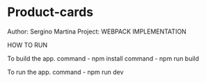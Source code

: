 # Product-cards

Author: Sergino Martina
Project: WEBPACK IMPLEMENTATION

HOW TO RUN

To build the app.
command - npm install
command - npm run build

To run the app.
command - npm run dev
